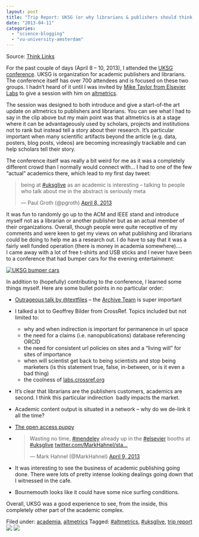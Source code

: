 ```yaml
---
layout: post
title: "Trip Report: UKSG (or why librarians & publishers should think altmetrics)"
date: "2013-04-11"
categories: 
  - "science-blogging"
  - "vu-university-amsterdam"
---
```


Source: [Think Links](http://thinklinks.wordpress.com/feed/)

For the past couple of days (April 8 – 10, 2013), I attended the [UKSG conference](http://www.uksg.org/event/conference13). UKSG is organization for academic publishers and librarians. The conference itself has over 700 attendees and is focused on these two groups. I hadn’t heard of it until I was invited by [Mike Taylor from Elsevier Labs](https://twitter.com/herrison) to give a session with him on [altmetrics](http://altmetrics.org).

The session was designed to both introduce and give a start-of-the art update on altmetrics to publishers and librarians. You can see what I had to say in the clip above but my main point was that altmetrics is at a stage where it can be advantageously used by scholars, projects and institutions not to rank but instead tell a story about their research. It’s particular important when many scientific artifacts beyond the article (e.g. data, posters, blog posts, videos) are becoming increasingly trackable and can help scholars tell their story.

The conference itself was really a bit weird for me as it was a completely different crowd than I normally would connect with… I had to one of the few “actual” academics there, which lead to my first day tweet:

> being at [#uksglive](https://twitter.com/search/%23uksglive) as an academic is interesting – talking to people who talk about me in the abstract is seriously meta
> 
> — Paul Groth (@pgroth) [April 8, 2013](https://twitter.com/pgroth/status/321204160194293760)

It was fun to randomly go up to the ACM and IEEE stand and introduce myself not as a librarian or another publisher but as an actual member of their organizations. Overall, though people were quite receptive of my comments and were keen to get my views on what publishing and librarians could be doing to help me as a research out. I do have to say that it was a fairly well funded operation (there is money in academia somewhere)…. I came away with a lot of free t-shirts and USB sticks and I never have been to a conference that had bumper cars for the evening entertainment:

[![UKSG bumper cars](http://thinklinks.files.wordpress.com/2013/04/2013-04-09-22-57-37.jpg?w=300&h=225)](http://thinklinks.files.wordpress.com/2013/04/2013-04-09-22-57-37.jpg)

In addition to (hopefully) contributing to the conference, I learned some things myself. Here are some bullet points in no particular order:

- [Outrageous talk by @textfiles](https://twitter.com/textfiles) – the [Archive Team](http://archiveteam.org) is super important
- I talked a lot to Geoffrey Bilder from CrossRef. Topics included but not limited to:
    - why and when indirection is important for permanence in url space
    - the need for a claims (i.e. nanopublications) database referencing ORCID
    - the need for consistent url policies on sites and a “living will” for sites of importance
    - when will scientist get back to being scientists and stop being marketers (is this statement true, false, in-between, or is it even a bad thing)
    - the coolness of [labs.crossref.org](http://labs.crossref.org)
- It’s clear that librarians are the publishers customers, academics are second. I think this particular indirection  badly impacts the market.
- Academic content output is situated in a network – why do we de-link it all the time?
- [The open access puppy](https://twitter.com/UKSG/status/321193697440063488/photo/1)
- > Wasting no time, [#mendeley](https://twitter.com/search/%23mendeley) already up in the [#elsevier](https://twitter.com/search/%23elsevier) booths at [#uksglive](https://twitter.com/search/%23uksglive) [twitter.com/MarkHahnel/sta…](http://t.co/SPcpFbKiQh "http://twitter.com/MarkHahnel/status/321563342865055744/photo/1")
    > 
    > — Mark Hahnel (@MarkHahnel) [April 9, 2013](https://twitter.com/MarkHahnel/status/321563342865055744)
    
- It was interesting to see the business of academic publishing going done. There were lots of pretty intense looking dealings going down that I witnessed in the cafe.
- Bournemouth looks like it could have some nice surfing conditions.

Overall, UKSG was a good experience to see, from the inside, this completely other part of the academic complex.

  
Filed under: [academia](http://thinklinks.wordpress.com/category/academia/), [altmetrics](http://thinklinks.wordpress.com/category/altmetrics-2/) Tagged: [#altmetrics](http://thinklinks.wordpress.com/tag/altmetrics/), [#uksglive](http://thinklinks.wordpress.com/tag/uksglive/), [trip report](http://thinklinks.wordpress.com/tag/trip-report/) [![](http://feeds.wordpress.com/1.0/comments/thinklinks.wordpress.com/511/)](http://feeds.wordpress.com/1.0/gocomments/thinklinks.wordpress.com/511/) ![](http://stats.wordpress.com/b.gif?host=thinklinks.wordpress.com&blog=5274753&post=511&subd=thinklinks&ref=&feed=1)
